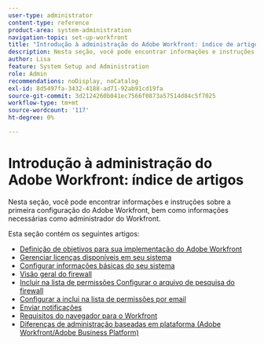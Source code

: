 ```yaml
---
user-type: administrator
content-type: reference
product-area: system-administration
navigation-topic: set-up-workfront
title: "Introdução à administração do Adobe Workfront: índice de artigos"
description: Nesta seção, você pode encontrar informações e instruções sobre a primeira configuração do Adobe Workfront, bem como informações necessárias como administrador do Workfront.
author: Lisa
feature: System Setup and Administration
role: Admin
recommendations: noDisplay, noCatalog
exl-id: 8d5497fa-3432-4188-ad71-92ab91cd19fa
source-git-commit: 3d2124260b041ec7566f0873a57514d84c5f7025
workflow-type: tm+mt
source-wordcount: '117'
ht-degree: 0%

---
```


# Introdução à administração do Adobe Workfront: índice de artigos

Nesta seção, você pode encontrar informações e instruções sobre a primeira configuração do Adobe Workfront, bem como informações necessárias como administrador do Workfront.

Esta seção contém os seguintes artigos:

* [Definição de objetivos para sua implementação do Adobe Workfront](../../administration-and-setup/get-started-wf-administration/define-wf-goals-objectives.md)
* [Gerenciar licenças disponíveis em seu sistema](../../administration-and-setup/get-started-wf-administration/manage-available-licenses-in-your-system.md)
* [Configurar informações básicas do seu sistema](../../administration-and-setup/get-started-wf-administration/configure-basic-info.md)
* [Visão geral do firewall](../../administration-and-setup/get-started-wf-administration/firewall-overview.md)
* [Incluir na lista de permissões Configurar o arquivo de pesquisa do firewall](../../administration-and-setup/get-started-wf-administration/configure-your-firewall.md)
* [Configurar a inclui na lista de permissões por email](../../administration-and-setup/get-started-wf-administration/configure-your-email-allowlist.md)
* [Enviar notificações](../../administration-and-setup/get-started-wf-administration/view-send-announcements.md)
* [Requisitos do navegador para o Workfront](../../administration-and-setup/get-started-wf-administration/workfront-browser-requirements.md)
* [Diferenças de administração baseadas em plataforma (Adobe Workfront/Adobe Business Platform)](../../administration-and-setup/get-started-wf-administration/actions-in-admin-console.md)
